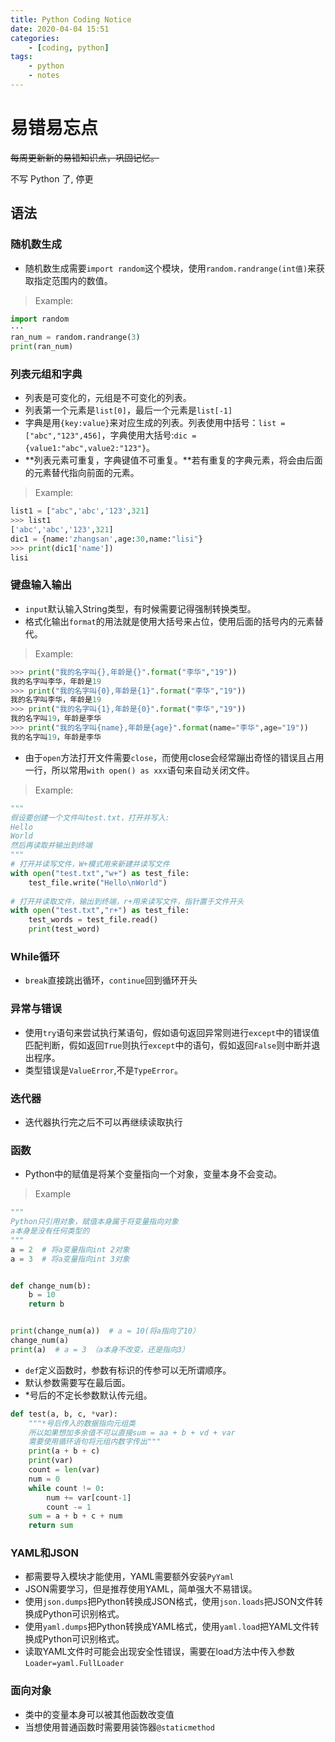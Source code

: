 ```yaml
---
title: Python Coding Notice
date: 2020-04-04 15:51
categories:
	- [coding, python]
tags:
	- python
	- notes
---
```


# 易错易忘点

~~每周更新新的易错知识点，巩固记忆。~~

不写 Python 了, 停更

## 语法

### 随机数生成

- 随机数生成需要`import random`这个模块，使用`random.randrange(int值)`来获取指定范围内的数值。

> Example:

```python
import random
···
ran_num = random.randrange(3)
print(ran_num)
```

### 列表元组和字典

- 列表是可变化的，元组是不可变化的列表。
- 列表第一个元素是`list[0]`，最后一个元素是`list[-1]`
- 字典是用`{key:value}`来对应生成的列表。列表使用中括号：`list = ["abc","123",456]`，字典使用大括号:`dic = {value1:"abc",value2:"123"}`。
- **列表元素可重复，字典键值不可重复。**若有重复的字典元素，将会由后面的元素替代指向前面的元素。

> Example:

```python
list1 = ["abc",'abc','123',321]
>>> list1
['abc','abc','123',321]
dic1 = {name:'zhangsan',age:30,name:"lisi"}
>>> print(dic1['name'])
lisi
```

### 键盘输入输出

- `input`默认输入String类型，有时候需要记得强制转换类型。
- 格式化输出`format`的用法就是使用大括号来占位，使用后面的括号内的元素替代。

> Example:

```python
>>> print("我的名字叫{},年龄是{}".format("李华","19"))
我的名字叫李华，年龄是19
>>> print("我的名字叫{0},年龄是{1}".format("李华","19"))
我的名字叫李华，年龄是19
>>> print("我的名字叫{1},年龄是{0}".format("李华","19"))
我的名字叫19，年龄是李华
>>> print("我的名字叫{name},年龄是{age}".format(name="李华",age="19"))
我的名字叫19，年龄是李华
```

- 由于`open`方法打开文件需要`close`，而使用close会经常蹦出奇怪的错误且占用一行，所以常用`with open() as xxx`语句来自动关闭文件。

> Example:

```python
"""
假设要创建一个文件叫test.txt，打开并写入:
Hello
World
然后再读取并输出到终端
"""
# 打开并读写文件，W+模式用来新建并读写文件
with open("test.txt","w+") as test_file:
    test_file.write("Hello\nWorld")
    
# 打开并读取文件，输出到终端，r+用来读写文件，指针置于文件开头
with open("test.txt","r+") as test_file:
    test_words = test_file.read()
    print(test_word)
```



### While循环

- `break`直接跳出循环，`continue`回到循环开头

### 异常与错误

- 使用`try`语句来尝试执行某语句，假如语句返回异常则进行`except`中的错误值匹配判断，假如返回`True`则执行`except`中的语句，假如返回`False`则中断并退出程序。
- 类型错误是`ValueError`,不是`TypeError`。

### 迭代器

- 迭代器执行完之后不可以再继续读取执行

### 函数

- Python中的赋值是将某个变量指向一个对象，变量本身不会变动。

> Example

```python
"""
Python只引用对象，赋值本身属于将变量指向对象
a本身是没有任何类型的
"""
a = 2  # 将a变量指向int 2对象
a = 3  # 将a变量指向int 3对象


def change_num(b):
    b = 10
    return b


print(change_num(a))  # a = 10(将a指向了10）
change_num(a)
print(a)  # a = 3 （a本身不改变，还是指向3）

```

- `def`定义函数时，参数有标识的传参可以无所谓顺序。
- 默认参数需要写在最后面。
- *号后的不定长参数默认传元组。

```python
def test(a, b, c, *var):
    """*号后传入的数据指向元组类
    所以如果想加多余值不可以直接sum = aa + b + vd + var
    需要使用循环语句将元组内数字传出"""
    print(a + b + c)
    print(var)
    count = len(var)
    num = 0
    while count != 0:
        num += var[count-1]
        count -= 1
    sum = a + b + c + num
    return sum
```

### YAML和JSON

- 都需要导入模块才能使用，YAML需要额外安装`PyYaml`
- JSON需要学习，但是推荐使用YAML，简单强大不易错误。
- 使用`json.dumps`把Python转换成JSON格式，使用`json.loads`把JSON文件转换成Python可识别格式。
- 使用`yaml.dumps`把Python转换成YAML格式，使用`yaml.load`把YAML文件转换成Python可识别格式。
- 读取YAML文件时可能会出现安全性错误，需要在load方法中传入参数`Loader=yaml.FullLoader`

### 面向对象

- 类中的变量本身可以被其他函数改变值
- 当想使用普通函数时需要用装饰器`@staticmethod`
